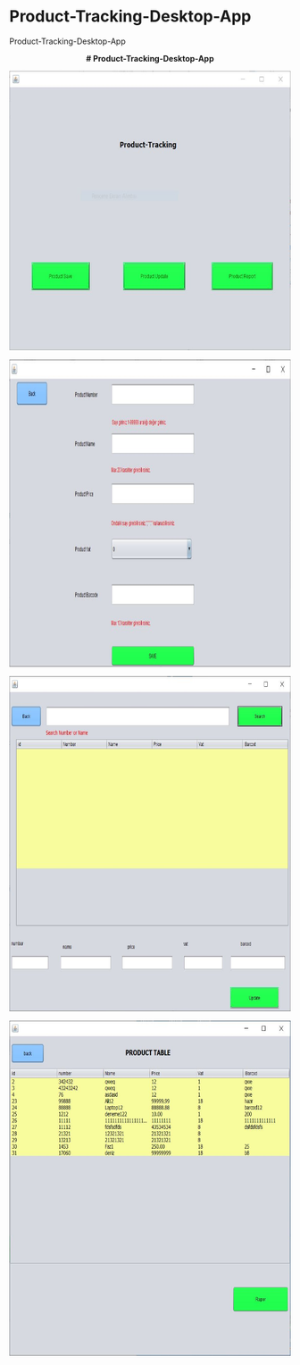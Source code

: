 # Product-Tracking-Desktop-App
Product-Tracking-Desktop-App
<p align="center">
 <b> # Product-Tracking-Desktop-App
 </b>

</p>

<p align="center">
  <img width="800" height="500" src="1.JPG">
</p>
<p align="center">
  <img width="800" height="550" src="2.JPG">
</p><p align="center">
  <img width="800" height="600" src="3.JPG">
</p><p align="center">
  <img width="800" height="600" src="4.JPG">
</p>
